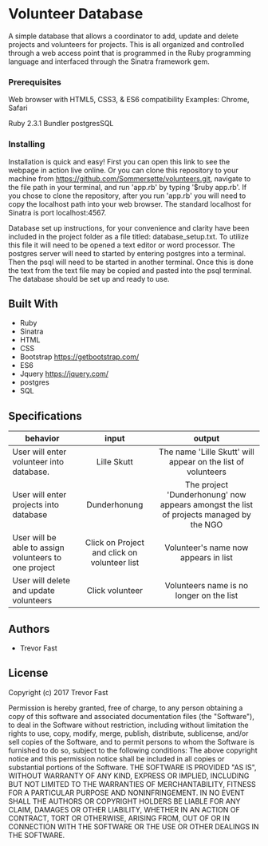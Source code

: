 # Volunteer Database

A simple database that allows a coordinator to add, update and delete projects and volunteers for projects. This is all organized and controlled through a web access point that is programmed in the Ruby programming language and interfaced through the Sinatra framework gem.

### Prerequisites

Web browser with HTML5, CSS3, & ES6 compatibility
Examples: Chrome, Safari

Ruby 2.3.1
Bundler
postgresSQL


### Installing

Installation is quick and easy! First you can open this link <!--HEROKU LINK HERE--> to see the webpage in action live online. Or you can clone this repository to your machine from https://github.com/Sommersette/volunteers.git, navigate to the file path in your terminal, and run 'app.rb' by typing '$ruby app.rb'. If you chose to clone the repository, after you run 'app.rb' you will need to copy the localhost path into your web browser. The standard localhost for Sinatra is port localhost:4567.

Database set up instructions, for your convenience and clarity have been included in the project folder as a file titled: database_setup.txt. To utilize this file it will need to be opened a text editor or word processor. The postgres server will need to started by entering postgres into a terminal. Then the psql will need to be started in another terminal. Once this is done the text from the text file may be copied and pasted into the psql terminal. The database should be set up and ready to use. 

## Built With

* Ruby
* Sinatra
* HTML
* CSS
* Bootstrap https://getbootstrap.com/
* ES6
* Jquery https://jquery.com/
* postgres
* SQL

## Specifications

| behavior |  input   |  output  |
|----------|:--------:|:--------:|
|User will enter volunteer into database.|Lille Skutt| The name 'Lille Skutt' will appear on the list of volunteers|
|User will enter projects into database|Dunderhonung|The project 'Dunderhonung' now appears amongst the list of projects managed by the NGO|
|User will be able to assign volunteers to one project|Click on Project and click on volunteer list| Volunteer's name now appears in list|
|User will delete and update volunteers|Click volunteer| Volunteers name is no longer on the list|

## Authors

* Trevor Fast

## License

Copyright (c) 2017 Trevor Fast

Permission is hereby granted, free of charge, to any person obtaining a copy of this software and associated documentation files (the "Software"), to deal in the Software without restriction, including without limitation the rights to use, copy, modify, merge, publish, distribute, sublicense, and/or sell copies of the Software, and to permit persons to whom the Software is furnished to do so, subject to the following conditions: The above copyright notice and this permission notice shall be included in all copies or substantial portions of the Software. THE SOFTWARE IS PROVIDED "AS IS", WITHOUT WARRANTY OF ANY KIND, EXPRESS OR IMPLIED, INCLUDING BUT NOT LIMITED TO THE WARRANTIES OF MERCHANTABILITY, FITNESS FOR A PARTICULAR PURPOSE AND NONINFRINGEMENT. IN NO EVENT SHALL THE AUTHORS OR COPYRIGHT HOLDERS BE LIABLE FOR ANY CLAIM, DAMAGES OR OTHER LIABILITY, WHETHER IN AN ACTION OF CONTRACT, TORT OR OTHERWISE, ARISING FROM, OUT OF OR IN CONNECTION WITH THE SOFTWARE OR THE USE OR OTHER DEALINGS IN THE
SOFTWARE.
